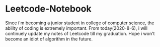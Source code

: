 # Leetcode-Notebook
Since i'm becoming a junior student in college of computer science, the ability of coding is extremely important. From today(2020-8-6), i will continuely update my notes of Leetcode till my graduation.
Hope i won't become an idiot of algorithm in the future.
